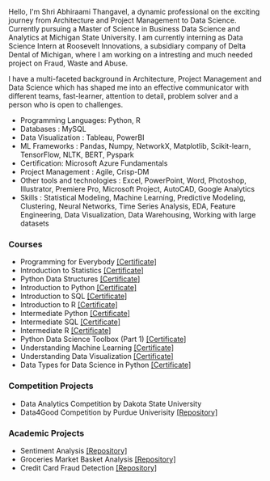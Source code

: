 Hello, I'm Shri Abhiraami Thangavel, a dynamic professional on the exciting journey from Architecture and Project Management to Data Science. Currently pursuing a Master of Science in Business Data Science and Analytics at Michigan State University. I am currently interning as Data Science Intern at Roosevelt Innovations, a subsidiary company of Delta Dental of Michigan, where I am working on a intresting and much needed project on Fraud, Waste and Abuse.

I have a multi-faceted background in Architecture, Project Management and Data Science which has shaped me into an effective communicator with different teams, fast-learner, attention to detail, problem solver and a person who is open to challenges.

- Programming Languages: Python, R
- Databases : MySQL
- Data Visualization : Tableau, PowerBI
- ML Frameworks : Pandas, Numpy, NetworkX, Matplotlib, Scikit-learn, TensorFlow, NLTK, BERT, Pyspark
- Certification: Microsoft Azure Fundamentals
- Project Management : Agile, Crisp-DM
- Other tools and technologies : Excel, PowerPoint, Word, Photoshop, Illustrator, Premiere Pro, Microsoft Project, AutoCAD, Google Analytics
- Skills : Statistical Modeling, Machine Learning, Predictive Modeling, Clustering, Neural Networks, Time Series Analysis, EDA, Feature Engineering, Data Visualization, Data Warehousing, Working with large datasets

### Courses
- Programming for Everybody [[Certificate]](https://coursera.org/share/75bddbe853d071e2a51be4d872a20022)
- Introduction to Statistics [[Certificate]](https://coursera.org/share/abe1f228f8b1756a60a488359516b2d3)
- Python Data Structures [[Certificate]](https://coursera.org/share/96e2e86a79fa985132279a1968e8a25d)
- Introduction to Python [[Certificate]](https://www.datacamp.com/completed/statement-of-accomplishment/course/e18250775fb3e27711eda5c678f833bf3b866f1c)
- Introduction to SQL [[Certificate]](https://www.datacamp.com/completed/statement-of-accomplishment/course/c70b01e4921273d15b0100c2c1a3664cc9b925a2)
- Introduction to R [[Certificate]](https://www.datacamp.com/completed/statement-of-accomplishment/course/4600b509616d3eb5048daa241fef7a7c16f7f2a1)
- Intermediate Python [[Certificate]](https://www.datacamp.com/completed/statement-of-accomplishment/course/efd9091653824012373271d71846646a369033f8)
- Intermediate SQL [[Certificate]](https://www.datacamp.com/completed/statement-of-accomplishment/course/c814ff97dad38977728cea6aaea7923d0cdd8d35)
- Intermediate R [[Certificate]](https://www.datacamp.com/completed/statement-of-accomplishment/course/6a661b8657af32bb3562e26274b467f43a2659ad)
- Python Data Science Toolbox (Part 1) [[Certificate]](https://www.datacamp.com/completed/statement-of-accomplishment/course/f62e82c84419c3d9240bb5980866390303dfdd4c)
- Understanding Machine Learning [[Certificate]](https://www.datacamp.com/completed/statement-of-accomplishment/course/01c9e24a0a5bb32b9e871e78a9c9ef23248b0e14 )
- Understanding Data Visualization [[Certificate]](https://www.datacamp.com/completed/statement-of-accomplishment/course/ed1ebefb90a07ebbbf273bbd4ac7bce160c12769)
- Data Types for Data Science in Python [[Certificate]](https://www.datacamp.com/completed/statement-of-accomplishment/course/95ef4bf69a7ef0a302385203eeb73c136e484a1a)

### Competition Projects
- Data Analytics Competition by Dakota State University
- Data4Good Competition by Purdue Univerisity [[Repository]](https://github.com/naveenp98/Data4Good)


### Academic Projects
- Sentiment Analysis [[Repository]](https://github.com/abhithangavel/Sentiment-Analysis-Project)
- Groceries Market Basket Analysis [[Repository]](https://github.com/abhithangavel/Data-Mining-Project)
- Credit Card Fraud Detection [[Repository]](https://github.com/abhithangavel/Machine-Learning-Project)

<!--
**abhithangavel/abhithangavel** is a ✨ _special_ ✨ repository because its `README.md` (this file) appears on your GitHub profile.

Here are some ideas to get you started:

- 🔭 I’m currently working on ...
- 🌱 I’m currently learning ...
- 👯 I’m looking to collaborate on ...
- 🤔 I’m looking for help with ...
- 💬 Ask me about ...
- 📫 How to reach me: ...
- 😄 Pronouns: ...
- ⚡ Fun fact: ...
-->
